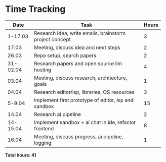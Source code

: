 # Time Tracking

| Date     | Task                                                    | Hours |
| -------- | ------------------------------------------------------- | ----- |
| 1-17.03  | Research idea, write emails, brainstorm project concept | 3     |
| 17.03    | Meeting, discuss idea and next steps                    | 2     |
| 26.03    | Repo setup, search papers                               | 2     |
| 31-02.04 | Research papers and open source llm hosting             | 4     |
| 03.04    | Meeting, discuss research, architecture, goals          | 1     |
| 04.04    | Research editor/lsp, libraries, OS resources            | 3     |
| 5-9.04   | Implement first prototype of editor, lsp and sandbox    | 15    |
| 14.04    | Research ai pipeline                                    | 2     |
| 14-15.04 | Implement sandbox + ai chat in ide, refactor frontend   | 8     |
| 16.04    | Meeting, discuss progress, ai pipeline, logging         | 1     |

**Total hours: 41**
